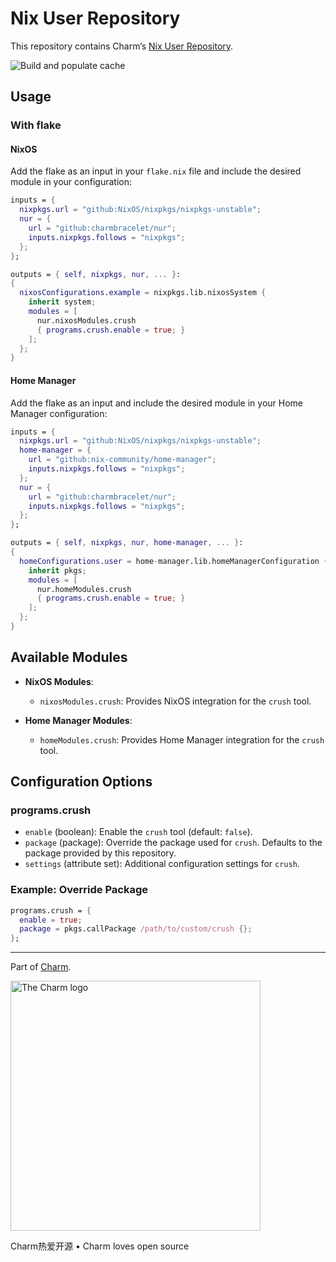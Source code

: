 # Nix User Repository

This repository contains Charm’s [Nix User Repository](https://github.com/nix-community/NUR).

![Build and populate cache](https://github.com/charmbracelet/nur/workflows/Build%20and%20populate%20cache/badge.svg)

## Usage
### With flake
#### NixOS

Add the flake as an input in your `flake.nix` file and include the desired module in your configuration:

```nix
inputs = {
  nixpkgs.url = "github:NixOS/nixpkgs/nixpkgs-unstable";
  nur = {
    url = "github:charmbracelet/nur";
    inputs.nixpkgs.follows = "nixpkgs";
  };
};

outputs = { self, nixpkgs, nur, ... }:
{
  nixosConfigurations.example = nixpkgs.lib.nixosSystem {
    inherit system;
    modules = [
      nur.nixosModules.crush
      { programs.crush.enable = true; }
    ];
  };
}
```

#### Home Manager

Add the flake as an input and include the desired module in your Home Manager configuration:

```nix
inputs = {
  nixpkgs.url = "github:NixOS/nixpkgs/nixpkgs-unstable";
  home-manager = {
    url = "github:nix-community/home-manager";
    inputs.nixpkgs.follows = "nixpkgs";
  };
  nur = {
    url = "github:charmbracelet/nur";
    inputs.nixpkgs.follows = "nixpkgs";
  };
};

outputs = { self, nixpkgs, nur, home-manager, ... }:
{
  homeConfigurations.user = home-manager.lib.homeManagerConfiguration {
    inherit pkgs;
    modules = [
      nur.homeModules.crush
      { programs.crush.enable = true; }
    ];
  };
}
```

## Available Modules

- **NixOS Modules**:
  - `nixosModules.crush`: Provides NixOS integration for the `crush` tool.

- **Home Manager Modules**:
  - `homeModules.crush`: Provides Home Manager integration for the `crush` tool.

## Configuration Options

### programs.crush

- `enable` (boolean): Enable the `crush` tool (default: `false`).
- `package` (package): Override the package used for `crush`. Defaults to the package provided by this repository.
- `settings` (attribute set): Additional configuration settings for `crush`.

### Example: Override Package

```nix
programs.crush = {
  enable = true;
  package = pkgs.callPackage /path/to/custom/crush {};
};
```

---

Part of [Charm](https://charm.sh).

<a href="https://charm.sh/"><img alt="The Charm logo" src="https://stuff.charm.sh/charm-badge.jpg" width="400"></a>

Charm热爱开源 • Charm loves open source
